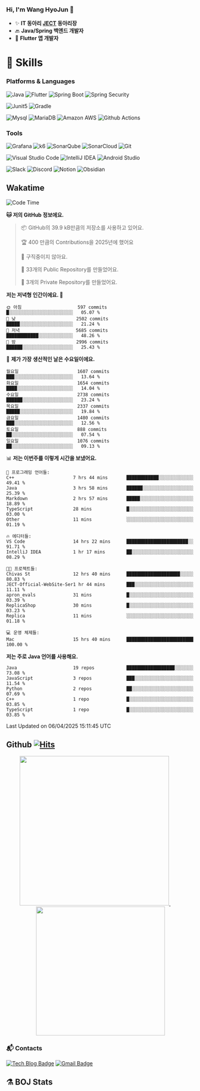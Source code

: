 ### Hi, I'm Wang HyoJun 👋
- ✨ **IT 동아리 [JECT](https://github.com/JECT-Study) 동아리장** </br>
- 🔙 **Java/Spring 백엔드 개발자** </br>
- 📲 **Flutter 앱 개발자** </br>

# 💪 Skills
### Platforms & Languages
![Java](https://img.shields.io/badge/Java-007396.svg?&style=for-the-badge&logo=Java&logoColor=white)
![Flutter](https://img.shields.io/badge/Flutter-02569B.svg?&style=for-the-badge&logo=flutter&logoColor=white)
![Spring Boot](https://img.shields.io/badge/springboot-6DB33F?style=for-the-badge&logo=springboot&logoColor=white)
![Spring Security](https://img.shields.io/badge/spring_security-6DB33F?style=for-the-badge&logo=springsecurity&logoColor=white)


![Junit5](https://img.shields.io/badge/Junit5-25A162?style=for-the-badge&logo=junit5&logoColor=white)
![Gradle](https://img.shields.io/badge/gradle-02303A?style=for-the-badge&logo=gradle&logoColor=white)

![Mysql](https://img.shields.io/badge/mysql-4479A1?style=for-the-badge&logo=mysql&logoColor=white)
![MariaDB](https://img.shields.io/badge/mariaDB-003545?style=for-the-badge&logo=mariaDB&logoColor=white)
![Amazon AWS](https://img.shields.io/badge/AWS-232F3E?style=for-the-badge&logo=amazonwebservices&logoColor=white)
![Github Actions](https://img.shields.io/badge/github_actions-2088FF?style=for-the-badge&logo=githubactions&logoColor=white)

### Tools
![Grafana](https://img.shields.io/badge/Grafana-F46800?style=for-the-badge&logo=grafana&logoColor=white)
![k6](https://img.shields.io/badge/k6-7D64FF?style=for-the-badge&logo=k6&logoColor=white)
![SonarQube](https://img.shields.io/badge/SonarQube-4E9BCD?style=for-the-badge&logo=sonarqube&logoColor=white)
![SonarCloud](https://img.shields.io/badge/SonarCloud-F3702A?style=for-the-badge&logo=sonarcloud&logoColor=white)
![Git](https://img.shields.io/badge/Git-F05032.svg?&style=for-the-badge&logo=Git&logoColor=white)

![Visual Studio Code](https://img.shields.io/badge/Visual%20Studio%20Code-007ACC.svg?&style=for-the-badge&logo=Visual%20Studio%20Code&logoColor=white)
![IntelliJ IDEA](https://img.shields.io/badge/IntelliJ%20IDEA-000000.svg?&style=for-the-badge&logo=IntelliJ%20IDEA&logoColor=white)
![Android Studio](https://img.shields.io/badge/Android_Studio-3DDC84?&style=for-the-badge&logo=androidstudio&logoColor=white)

![Slack](https://img.shields.io/badge/Slack-4A154B?style=for-the-badge&logo=slack&logoColor=white)
![Discord](https://img.shields.io/badge/Discord-5865F2?style=for-the-badge&logo=discord&logoColor=white)
![Notion](https://img.shields.io/badge/Notion-000000.svg?&style=for-the-badge&logo=Notion&logoColor=white)
![Obsidian](https://img.shields.io/badge/Obsidian-7C3AED.svg?&style=for-the-badge&logo=Obsidian&logoColor=white)
</br>

## Wakatime
<!--START_SECTION:waka-->
![Code Time](http://img.shields.io/badge/Code%20Time-553%20hrs%2027%20mins-blue)

**🐱 저의 GitHub 정보에요.** 

> 📦 GitHub의 39.9 kB만큼의 저장소를 사용하고 있어요. 
 > 
> 🏆 400 만큼의 Contributions을 2025년에 했어요
 > 
> 🚫 구직중이지 않아요.
 > 
> 📜 33개의 Public Repository를 만들었어요. 
 > 
> 🔑 3개의 Private Repository를 만들었어요. 
 > 
**저는 저녁형 인간이에요. 🦉** 

```text
🌞 아침                     597 commits         █░░░░░░░░░░░░░░░░░░░░░░░░   05.07 % 
🌆 낮　                     2502 commits        █████░░░░░░░░░░░░░░░░░░░░   21.24 % 
🌃 저녁                     5685 commits        ████████████░░░░░░░░░░░░░   48.26 % 
🌙 밤　                     2996 commits        ██████░░░░░░░░░░░░░░░░░░░   25.43 % 
```
📅 **제가 가장 생산적인 날은 수요일이에요.** 

```text
월요일                      1607 commits        ███░░░░░░░░░░░░░░░░░░░░░░   13.64 % 
화요일                      1654 commits        ████░░░░░░░░░░░░░░░░░░░░░   14.04 % 
수요일                      2738 commits        ██████░░░░░░░░░░░░░░░░░░░   23.24 % 
목요일                      2337 commits        █████░░░░░░░░░░░░░░░░░░░░   19.84 % 
금요일                      1480 commits        ███░░░░░░░░░░░░░░░░░░░░░░   12.56 % 
토요일                      888 commits         ██░░░░░░░░░░░░░░░░░░░░░░░   07.54 % 
일요일                      1076 commits        ██░░░░░░░░░░░░░░░░░░░░░░░   09.13 % 
```


📊 **저는 이번주를 이렇게 시간을 보냈어요.** 

```text
💬 프로그래밍 언어들: 
C++                      7 hrs 44 mins       ████████████░░░░░░░░░░░░░   49.41 % 
Java                     3 hrs 58 mins       ██████░░░░░░░░░░░░░░░░░░░   25.39 % 
Markdown                 2 hrs 57 mins       █████░░░░░░░░░░░░░░░░░░░░   18.89 % 
TypeScript               28 mins             █░░░░░░░░░░░░░░░░░░░░░░░░   03.00 % 
Other                    11 mins             ░░░░░░░░░░░░░░░░░░░░░░░░░   01.19 % 

🔥 에디터들: 
VS Code                  14 hrs 22 mins      ███████████████████████░░   91.71 % 
IntelliJ IDEA            1 hr 17 mins        ██░░░░░░░░░░░░░░░░░░░░░░░   08.29 % 

🐱‍💻 프로젝트들: 
Chivas St                12 hrs 40 mins      ████████████████████░░░░░   80.83 % 
JECT-Official-WebSite-Ser1 hr 44 mins        ███░░░░░░░░░░░░░░░░░░░░░░   11.11 % 
apron_evals              31 mins             █░░░░░░░░░░░░░░░░░░░░░░░░   03.39 % 
ReplicaShop              30 mins             █░░░░░░░░░░░░░░░░░░░░░░░░   03.23 % 
Replica                  11 mins             ░░░░░░░░░░░░░░░░░░░░░░░░░   01.18 % 

💻 운영 체제들: 
Mac                      15 hrs 40 mins      █████████████████████████   100.00 % 
```

**저는 주로 Java 언어를 사용해요.** 

```text
Java                     19 repos            ██████████████████░░░░░░░   73.08 % 
JavaScript               3 repos             ███░░░░░░░░░░░░░░░░░░░░░░   11.54 % 
Python                   2 repos             ██░░░░░░░░░░░░░░░░░░░░░░░   07.69 % 
C++                      1 repo              █░░░░░░░░░░░░░░░░░░░░░░░░   03.85 % 
TypeScript               1 repo              █░░░░░░░░░░░░░░░░░░░░░░░░   03.85 % 
```




 Last Updated on 06/04/2025 15:11:45 UTC
<!--END_SECTION:waka-->

## Github [![Hits](https://hits.seeyoufarm.com/api/count/incr/badge.svg?url=https%3A%2F%2Fgithub.com%2Fgywns0417%2Fhit-counter&count_bg=%239AEB68&title_bg=%23B1D1F7&icon=&icon_color=%23E7E7E7&title=hits&edge_flat=false)](https://hits.seeyoufarm.com)

<p align="center">
  <a href="https://github.com/gywns0417">
    <img src="https://github-readme-stats.vercel.app/api?username=gywns0417&show_icons=true&theme=catppuccin_latte" width="400" style="max-width:100%;" />
  </a>
  &nbsp;
  &nbsp;
  &nbsp;
  &nbsp;
  <a href="https://github.com/gywns0417">
    <img src="https://github-readme-stats.vercel.app/api/top-langs/?username=gywns0417&layout=compact&show_icons=true&show_owner=true&theme=nord" width="345" style="max-width:100%;"/>
  </a>
</p>


### :mailbox_with_mail: Contacts
[![Tech Blog Badge](http://img.shields.io/badge/-Tech%20blog-black?style=flat-square&logo=github&link=https://king-dev.tistory.com/)](https://king.tistory.com/)
[![Gmail Badge](https://img.shields.io/badge/Gmail-d14836?style=flat-square&logo=Gmail&logoColor=white&link=mailto:gywns0417@gmail.com)](mailto:gywns0417@gmail.com)

## ⚗️ BOJ Stats

<!--[![Solved.ac Profile](http://mazassumnida.wtf/api/v2/generate_badge?boj=gywns0417)](https://solved.ac/gywns0417/)

